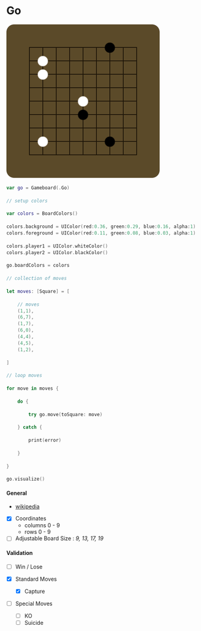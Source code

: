 # Go

![Go](./images/go.png?raw=true)

```swift
var go = Gameboard(.Go)

// setup colors

var colors = BoardColors()

colors.background = UIColor(red:0.36, green:0.29, blue:0.16, alpha:1)
colors.foreground = UIColor(red:0.11, green:0.08, blue:0.03, alpha:1)

colors.player1 = UIColor.whiteColor()
colors.player2 = UIColor.blackColor()

go.boardColors = colors

// collection of moves

let moves: [Square] = [
    
    // moves
    (1,1),
    (6,7),
    (1,7),
    (6,0),
    (4,4),
    (4,5),
    (1,2),
    
]

// loop moves

for move in moves {
    
    do {
        
        try go.move(toSquare: move)
        
    } catch {
        
        print(error)
        
    }
    
}

go.visualize()
```

#### General

- [wikipedia](https://en.wikipedia.org/wiki/Go_(game))
- [x] Coordinates
	- columns 0 - 9
	- rows 0 - 9
- [ ] Adjustable Board Size : *9, 13, 17, 19*

#### Validation

- [ ] Win / Lose

- [x] Standard Moves
	- [x] Capture

- [ ] Special Moves
	- [ ] KO
	- [ ] Suicide